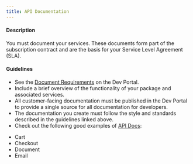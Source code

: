 ```yaml
---
title: API Documentation
---
```

#### Description

You must document your services. These documents form part of the subscription contract and are the basis for your Service Level Agreement (SLA).

#### Guidelines

* See the <a href=/internal/tools/documentationsdk/#DocumentsRequirements>Document Requirements</a> on the Dev Portal.
* Include a brief overview of the functionality of your package and associated services.
* All customer-facing documentation must be published in the Dev Portal to provide a single source for all documentation for developers.
* The documentation you create must follow the style and standards described in the guidelines linked above.
* Check out the following good examples of <a href=https://devportal.yaas.io/services>API Docs</a>:
 - Cart
 - Checkout
 - Document
 - Email

